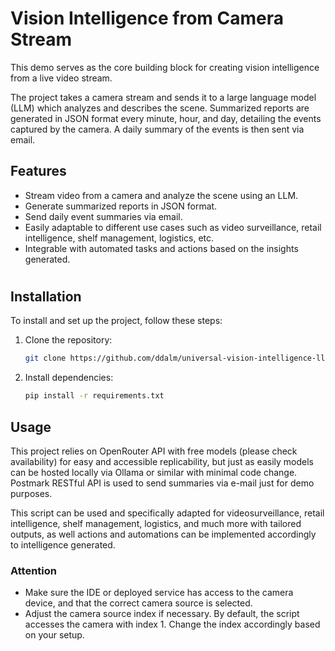 # Vision Intelligence from Camera Stream

This demo serves as the core building block for creating vision intelligence from a live video stream.

The project takes a camera stream and sends it to a large language model (LLM) which analyzes and describes the scene. Summarized reports are generated in JSON format every minute, hour, and day, detailing the events captured by the camera. A daily summary of the events is then sent via email.

## Features
- Stream video from a camera and analyze the scene using an LLM.
- Generate summarized reports in JSON format.
- Send daily event summaries via email.
- Easily adaptable to different use cases such as video surveillance, retail intelligence, shelf management, logistics, etc.
- Integrable with automated tasks and actions based on the insights generated.

#

## Installation

To install and set up the project, follow these steps:

1. Clone the repository:
   ```bash
   git clone https://github.com/ddalm/universal-vision-intelligence-llm
   ```
2. Install dependencies:
   ```bash
   pip install -r requirements.txt
   ```

## Usage

This project relies on OpenRouter API with free models (please check availability) for easy and accessible replicability, but just as easily models can be hosted locally via Ollama or similar with minimal code change.
Postmark RESTful API is used to send summaries via e-mail just for demo purposes.

This script can be used and specifically adapted for videosurveillance, retail intelligence, shelf management, logistics, and much more with tailored outputs, as well actions and automations can be implemented accordingly to intelligence generated.

### Attention

+ Make sure the IDE or deployed service has access to the camera device, and that the correct camera source is selected.
+ Adjust the camera source index if necessary. By default, the script accesses the camera with index 1. Change the index accordingly based on your setup.

